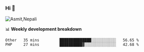 ### Hi 👋

![Asmit,Nepali](https://media.giphy.com/media/L8K62iTDkzGX6/giphy.gif)
<!--
**asmit99nepali/asmit99nepali** is a ✨ _special_ ✨ repository because its `README.md` (this file) appears on your GitHub profile.

Here are some ideas to get you started:

- 🔭 I’m currently working on ...
- 🌱 I’m currently learning ...
- 👯 I’m looking to collaborate on ...
- 🤔 I’m looking for help with ...
- 💬 Ask me about ...
- 📫 How to reach me: ...
- 😄 Pronouns: ...
- ⚡ Fun fact: ...
-->


📊 **Weekly development breakdown**
<!--START_SECTION:waka-->
```text
Other   35 mins         ██████████████░░░░░░░░░░░   56.65 % 
PHP     27 mins         ██████████▓░░░░░░░░░░░░░░   42.68 % 
```
<!--END_SECTION:waka-->

